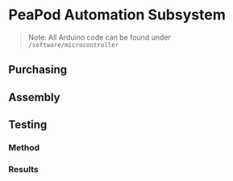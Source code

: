 # PeaPod Automation Subsystem

>Note: All Arduino code can be found under `/software/microcontroller`

## Purchasing

## Assembly

## Testing

### Method

### Results